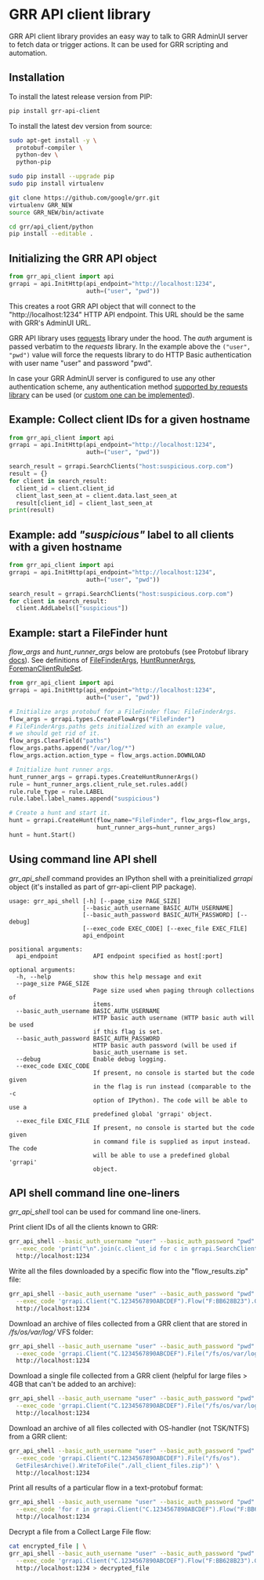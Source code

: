 # GRR API client library

GRR API client library provides an easy way to talk to GRR AdminUI server to
fetch data or trigger actions. It can be used for GRR scripting and automation.

## Installation

To install the latest release version from PIP:

```bash
pip install grr-api-client
```

To install the latest dev version from source:

```bash
sudo apt-get install -y \
  protobuf-compiler \
  python-dev \
  python-pip

sudo pip install --upgrade pip
sudo pip install virtualenv

git clone https://github.com/google/grr.git
virtualenv GRR_NEW
source GRR_NEW/bin/activate

cd grr/api_client/python
pip install --editable .
```

## Initializing the GRR API object

```python
from grr_api_client import api
grrapi = api.InitHttp(api_endpoint="http://localhost:1234",
                      auth=("user", "pwd"))
```

This creates a root GRR API object that will connect to the
"http://localhost:1234" HTTP API endpoint. This URL should be the same with
GRR's AdminUI URL.

GRR API library uses [requests](http://docs.python-requests.org/en/master/)
library under the hood. The *auth* argument is passed verbatim to the *requests*
library. In the example above the `("user", "pwd")` value will force the
requests library to do HTTP Basic authentication with user name "user" and
password "pwd".

In case your GRR AdminUI server is configured to use any other authentication
scheme, any authentication method [supported by requests
library](http://docs.python-requests.org/en/master/user/authentication/) can be
used (or [custom one can be
implemented](http://docs.python-requests.org/en/master/user/advanced/#custom-authentication)).

## Example: Collect client IDs for a given hostname

```python
from grr_api_client import api
grrapi = api.InitHttp(api_endpoint="http://localhost:1234",
                      auth=("user", "pwd"))

search_result = grrapi.SearchClients("host:suspicious.corp.com")
result = {}
for client in search_result:
  client_id = client.client_id
  client_last_seen_at = client.data.last_seen_at
  result[client_id] = client_last_seen_at
print(result)
```

## Example: add *"suspicious"* label to all clients with a given hostname

```python
from grr_api_client import api
grrapi = api.InitHttp(api_endpoint="http://localhost:1234",
                      auth=("user", "pwd"))

search_result = grrapi.SearchClients("host:suspicious.corp.com")
for client in search_result:
  client.AddLabels(["suspicious"])
```

## Example: start a FileFinder hunt

*flow_args* and *hunt_runner_args* below are protobufs (see Protobuf library
[docs](https://developers.google.com/protocol-buffers/docs/pythontutorial)). See
definitions of
[FileFinderArgs](https://github.com/google/grr/blob/7cdf490f9be2ccc0a8160c9b8ae23b73922049d5/grr/proto/flows.proto#L1626),
[HuntRunnerArgs](https://github.com/google/grr/blob/7cdf490f9be2ccc0a8160c9b8ae23b73922049d5/grr/proto/flows.proto#L286),
[ForemanClientRuleSet](https://github.com/google/grr/blob/a103753a065f14f77b0df841e224777797f870d8/grr/proto/jobs.proto#L1471).

```python
from grr_api_client import api
grrapi = api.InitHttp(api_endpoint="http://localhost:1234",
                      auth=("user", "pwd"))

# Initialize args protobuf for a FileFinder flow: FileFinderArgs.
flow_args = grrapi.types.CreateFlowArgs("FileFinder")
# FileFinderArgs.paths gets initialized with an example value,
# we should get rid of it.
flow_args.ClearField("paths")
flow_args.paths.append("/var/log/*")
flow_args.action.action_type = flow_args.action.DOWNLOAD

# Initialize hunt runner args.
hunt_runner_args = grrapi.types.CreateHuntRunnerArgs()
rule = hunt_runner_args.client_rule_set.rules.add()
rule.rule_type = rule.LABEL
rule.label.label_names.append("suspicious")

# Create a hunt and start it.
hunt = grrapi.CreateHunt(flow_name="FileFinder", flow_args=flow_args,
                         hunt_runner_args=hunt_runner_args)
hunt = hunt.Start()
```

## Using command line API shell

*grr_api_shell* command provides an IPython shell with a preinitialized *grrapi*
object (it's installed as part of grr-api-client PIP package).

```
usage: grr_api_shell [-h] [--page_size PAGE_SIZE]
                     [--basic_auth_username BASIC_AUTH_USERNAME]
                     [--basic_auth_password BASIC_AUTH_PASSWORD] [--debug]
                     [--exec_code EXEC_CODE] [--exec_file EXEC_FILE]
                     api_endpoint

positional arguments:
  api_endpoint          API endpoint specified as host[:port]

optional arguments:
  -h, --help            show this help message and exit
  --page_size PAGE_SIZE
                        Page size used when paging through collections of
                        items.
  --basic_auth_username BASIC_AUTH_USERNAME
                        HTTP basic auth username (HTTP basic auth will be used
                        if this flag is set.
  --basic_auth_password BASIC_AUTH_PASSWORD
                        HTTP basic auth password (will be used if
                        basic_auth_username is set.
  --debug               Enable debug logging.
  --exec_code EXEC_CODE
                        If present, no console is started but the code given
                        in the flag is run instead (comparable to the -c
                        option of IPython). The code will be able to use a
                        predefined global 'grrapi' object.
  --exec_file EXEC_FILE
                        If present, no console is started but the code given
                        in command file is supplied as input instead. The code
                        will be able to use a predefined global 'grrapi'
                        object.
```

## API shell command line one-liners

*grr_api_shell* tool can be used for command line one-liners.

Print client IDs of all the clients known to GRR:

```bash
grr_api_shell --basic_auth_username "user" --basic_auth_password "pwd" \
  --exec_code 'print("\n".join(c.client_id for c in grrapi.SearchClients("")))' \
  http://localhost:1234
```

Write all the files downloaded by a specific flow into the "flow_results.zip"
file:

```bash
grr_api_shell --basic_auth_username "user" --basic_auth_password "pwd" \
  --exec_code 'grrapi.Client("C.1234567890ABCDEF").Flow("F:BB628B23").GetFilesArchive().WriteToFile("./flow_results.zip")' \
  http://localhost:1234
```

Download an archive of files collected from a GRR client that are stored in
*/fs/os/var/log/* VFS folder:

```bash
grr_api_shell --basic_auth_username "user" --basic_auth_password "pwd" \
  --exec_code 'grrapi.Client("C.1234567890ABCDEF").File("/fs/os/var/log").GetFilesArchive().WriteToFile("./all_client_files.zip")' \
  http://localhost:1234
```

Download a single file collected from a GRR client (helpful for large files
\> 4GB that can't be added to an archive):

```bash
grr_api_shell --basic_auth_username "user" --basic_auth_password "pwd" \
  --exec_code 'grrapi.Client("C.1234567890ABCDEF").File("/fs/os/var/log/syslog").GetBlob().WriteToFile("./syslog")' \
  http://localhost:1234
```


Download an archive of all files collected with OS-handler (not TSK/NTFS) from a
GRR client:

```bash
grr_api_shell --basic_auth_username "user" --basic_auth_password "pwd" \
  --exec_code 'grrapi.Client("C.1234567890ABCDEF").File("/fs/os").
  GetFilesArchive().WriteToFile("./all_client_files.zip")' \
  http://localhost:1234
```

Print all results of a particular flow in a text-protobuf format:

```bash
grr_api_shell --basic_auth_username "user" --basic_auth_password "pwd" \
  --exec_code 'for r in grrapi.Client("C.1234567890ABCDEF").Flow("F:BB628B23").ListResults(): print(str(r.payload))' \
  http://localhost:1234
```

Decrypt a file from a Collect Large File flow:

```bash
cat encrypted_file | \
grr_api_shell --basic_auth_username "user" --basic_auth_password "pwd" \
  --exec_code 'grrapi.Client("C.1234567890ABCDEF").Flow("F:BB628B23").Get().DecryptLargeFile()' \
  http://localhost:1234 > decrypted_file
```
